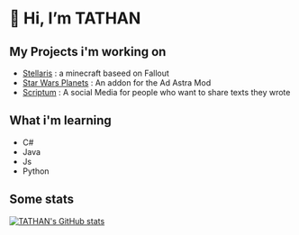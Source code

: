 # 👋 Hi, I’m TATHAN

## My Projects i'm working on

- [Stellaris](https://github.com/st0x0ef/stellaris) : a minecraft baseed on Fallout
- [Star Wars Planets](https://github.com/TathanDev/StarWarsPlanets-AdAstra) : An addon for the Ad Astra Mod
- [Scriptum](https://scriptum.odysseyus.fr) : A social Media for people who want to share texts they wrote

  
## What i'm learning

- C#
- Java
- Js 
- Python


## Some stats 
[![TATHAN's GitHub stats](https://github-readme-stats.vercel.app/api?username=tathandev&show_icons=true&theme=tokyonight)](https://github.com/anuraghazra/github-readme-stats)
